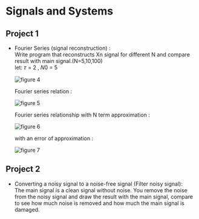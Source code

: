 # Signals and Systems

## Project 1 
 - Fourier Series (signal reconstruction) : <br>
   Write program that reconstructs Xn signal for different N and compare result with main signal.(N=5,10,100) <br>
   let: 𝜏 = 2 , 𝑁0 = 5
   
   ![figure 4](https://github.com/nimarasi/Undergraduate_projects/assets/80810639/0600d05a-e995-42eb-98b5-28d5a62c4573)

   Fourier series relation :
   
   ![figure 5](https://github.com/nimarasi/Undergraduate_projects/assets/80810639/2a101b4b-8f68-46dd-a313-1874345a0664)

   Fourier series relationship with N term approximation :
   
   ![figure 6](https://github.com/nimarasi/Undergraduate_projects/assets/80810639/ef4a7b01-c227-4362-8ab3-017439b8d753)


   with an error of approximation :

   ![figure 7](https://github.com/nimarasi/Undergraduate_projects/assets/80810639/a4ac5e76-4b20-482f-a3d0-770f5b2092e3)

## Project 2
  - Converting a noisy signal to a noise-free signal (Filter noisy signal): <br>
    The main signal is a clean signal without noise. You remove the noise from the noisy signal and draw the result with the main signal, compare to see how much noise is removed and how much the main signal is            damaged.